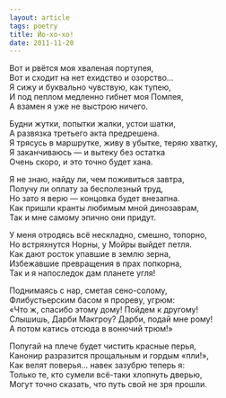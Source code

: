 ```yaml
---
layout: article
tags: poetry
title: Йо-хо-хо!
date: 2011-11-20
---
```


Вот и рвётся моя хваленая портупея,<br>
Вот и сходит на нет ехидство и озорство...<br>
Я сижу и буквально чувствую, как тупею,<br>
И под пеплом медленно гибнет моя Помпея,<br>
А взамен я уже не выстрою ничего.<br>

Будни жутки, попытки жалки, устои шатки,<br>
А развязка третьего акта предрешена.<br>
Я трясусь в маршрутке, живу в убытке, теряю хватку,<br>
Я заканчиваюсь — и вытеку без остатка<br>
Очень скоро, и это точно будет хана.<br>

Я не знаю, найду ли, чем поживиться завтра,<br>
Получу ли оплату за бесполезный труд,<br>
Но зато я верю — концовка будет внезапна.<br>
Как пришли кранты любимым мной динозаврам,<br>
Так и мне самому эпично они придут.<br>

У меня отродясь всё нескладно, смешно, топорно,<br>
Но встряхнутся Норны, у Мойры выйдет петля.<br>
Как дают росток упавшие в землю зерна,<br>
Избежавшие превращения в прах попкорна,<br>
Так и я напоследок дам планете угля!<br>

Поднимаясь с нар, сметая сено-солому,<br>
Флибустьерским басом я прореву, угрюм:<br>
«Что ж, спасибо этому дому! Пойдем к другому!<br>
Слышишь, Дарби Макгроу? Дарби, подай мне рому!<br>
А потом катись отсюда в вонючий трюм!»<br>

Попугай на плече будет чистить красные перья,<br>
Канонир разразится прощальным и гордым «пли!»,<br>
Как велят поверья... навек зазубрю теперь я:<br>
Только те, кто сумели всё-таки хлопнуть дверью,<br>
Могут точно сказать, что путь свой не зря прошли.
